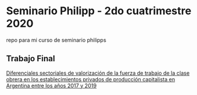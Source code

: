 # Seminario Philipp - 2do cuatrimestre 2020
repo para mi curso de seminario philipps

## Trabajo Final

[Diferenciales sectoriales de valorización de la fuerza de trabajo de la clase obrera en los establecimientos privados de producción capitalista en Argentina entre los años 2017 y 2019](https://docs.google.com/document/d/e/2PACX-1vTKQRo8UIUj0KHN4ox3W3f2NU3rIQilWvwwVP890uATMFinME0VdiWybRXH9ipzZtGkHiwgC7Zl5iae/pub#h.k0amwipu4t03)
